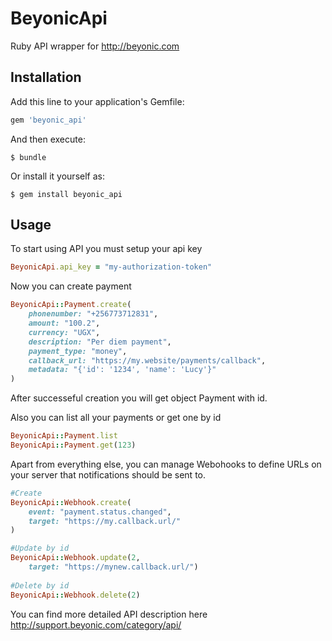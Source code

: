 # BeyonicApi

Ruby API wrapper for http://beyonic.com

## Installation

Add this line to your application's Gemfile:

```ruby
gem 'beyonic_api'
```

And then execute:

    $ bundle

Or install it yourself as:

    $ gem install beyonic_api

## Usage
To start using API you must setup your api key

```ruby
BeyonicApi.api_key = "my-authorization-token"
```

Now you can create payment

```ruby
BeyonicApi::Payment.create(
    phonenumber: "+256773712831",
    amount: "100.2",
    currency: "UGX",
    description: "Per diem payment",
    payment_type: "money",
    callback_url: "https://my.website/payments/callback",
    metadata: "{'id': '1234', 'name': 'Lucy'}"
)
```

After successeful creation you will get object Payment with id.

Also you can list all your payments or get one by id

```ruby
BeyonicApi::Payment.list
BeyonicApi::Payment.get(123)
```

Apart from everything else, you can manage Webohooks to define URLs on your server that notifications should be sent to.
```ruby
#Create
BeyonicApi::Webhook.create(
    event: "payment.status.changed",
    target: "https://my.callback.url/"
)

#Update by id
BeyonicApi::Webhook.update(2, 
    target: "https://mynew.callback.url/")
    
#Delete by id
BeyonicApi::Webhook.delete(2)
```

You can find more detailed API description here http://support.beyonic.com/category/api/